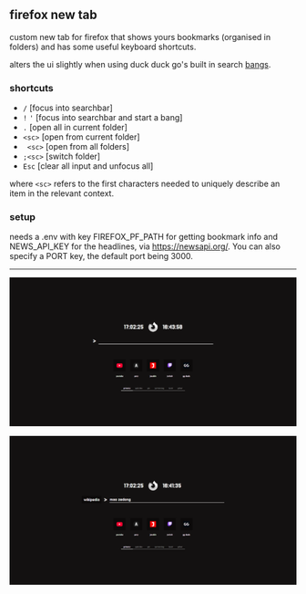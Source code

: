 ## firefox new tab
custom new tab for firefox that shows yours bookmarks (organised in folders) and has some useful keyboard shortcuts.

alters the ui slightly when using duck duck go's built in search [bangs](https://duckduckgo.com/bangs).

### shortcuts
- `/` [focus into searchbar]
- `!` `'` [focus into searchbar and start a bang]
- `.` [open all in current folder] 
- `<sc>` [open from current folder] 
- ` <sc>` [open from all folders]
- `;<sc>` [switch folder] 
- `Esc` [clear all input and unfocus all]

where `<sc>` refers to the first characters needed to uniquely describe an item in the relevant context.

### setup
needs a .env with key FIREFOX_PF_PATH for getting bookmark info and NEWS_API_KEY for the headlines, via https://newsapi.org/. You can also specify a PORT key, the default port being 3000.

---
![main](/imgs/main.png)

![bang](/imgs/bang.png)
